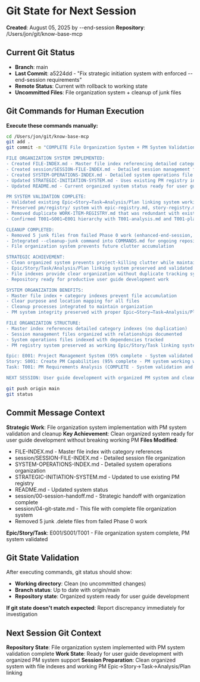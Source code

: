 # Git State for Next Session
**Created**: August 05, 2025 by --end-session
**Repository**: /Users/jon/git/know-base-mcp

## Current Git Status
- **Branch**: main
- **Last Commit**: a5224dd - "Fix strategic initiation system with enforced --end-session requirements"
- **Remote Status**: Current with rollback to working state
- **Uncommitted Files**: File organization system + cleanup of junk files

## Git Commands for Human Execution
**Execute these commands manually:**

```bash
cd /Users/jon/git/know-base-mcp
git add .
git commit -m "COMPLETE File Organization System + PM System Validation

FILE ORGANIZATION SYSTEM IMPLEMENTED:
- Created FILE-INDEX.md - Master file index referencing detailed category indexes
- Created session/SESSION-FILE-INDEX.md - Detailed session management file organization  
- Created SYSTEM-OPERATIONS-INDEX.md - Detailed system operations file organization
- Updated STRATEGIC-INITIATION-SYSTEM.md - Uses existing PM registry instead of duplicate system
- Updated README.md - Current organized system status ready for user guide development

PM SYSTEM VALIDATION COMPLETE:
- Validated existing Epic→Story→Task→Analysis/Plan linking system working correctly
- Preserved pm/registry/ system with epic-registry.md, story-registry.md, task-registry.md, active-work.md
- Removed duplicate WORK-ITEM-REGISTRY.md that was redundant with existing registry system
- Confirmed T001→S001→E001 hierarchy with T001-analysis.md and T001-plan.md linking intact

CLEANUP COMPLETED:
- Removed 5 junk files from failed Phase 0 work (enhanced-end-session, operational-rules, etc.)
- Integrated --cleanup-junk command into COMMANDS.md for ongoing repository hygiene
- File organization system prevents future clutter accumulation

STRATEGIC ACHIEVEMENT:
- Clean organized system prevents project-killing clutter while maintaining PM capabilities
- Epic/Story/Task/Analysis/Plan linking system preserved and validated as working
- File indexes provide clear organization without duplicate tracking systems
- Repository ready for productive user guide development work

SYSTEM ORGANIZATION BENEFITS:
- Master file index + category indexes prevent file accumulation
- Clear purpose and location mapping for all files
- Cleanup processes integrated to maintain organization
- PM system integrity preserved with proper Epic→Story→Task→Analysis/Plan linking

FILE ORGANIZATION STRUCTURE:
- Master index references detailed category indexes (no duplication)
- Session management files organized with relationships documented
- System operations files indexed with dependencies tracked
- PM registry system preserved as working Epic/Story/Task linking system

Epic: E001: Project Management System (95% complete - System validated and organized)
Story: S001: Create PM Capabilities (95% complete - PM system working with file organization)
Task: T001: PM Requirements Analysis (COMPLETE - System validation and organization complete)

NEXT SESSION: User guide development with organized PM system and clean file structure"

git push origin main
git status
```

## Commit Message Context
**Strategic Work**: File organization system implementation with PM system validation and cleanup
**Key Achievement**: Clean organized system ready for user guide development without breaking working PM
**Files Modified**: 
- FILE-INDEX.md - Master file index with category references
- session/SESSION-FILE-INDEX.md - Detailed session file organization
- SYSTEM-OPERATIONS-INDEX.md - Detailed system operations organization
- STRATEGIC-INITIATION-SYSTEM.md - Updated to use existing PM registry
- README.md - Updated system status
- session/00-session-handoff.md - Strategic handoff with organization complete
- session/04-git-state.md - This file with complete file organization system
- Removed 5 junk .delete files from failed Phase 0 work

**Epic/Story/Task**: E001/S001/T001 - File organization system complete, PM system validated

## Git State Validation
After executing commands, git status should show:
- **Working directory**: Clean (no uncommitted changes)
- **Branch status**: Up to date with origin/main
- **Repository state**: Organized system ready for user guide development

**If git state doesn't match expected**: Report discrepancy immediately for investigation

## Next Session Git Context
**Repository State**: File organization system implemented with PM system validation complete
**Work State**: Ready for user guide development with organized PM system support
**Session Preparation**: Clean organized system with file indexes and working PM Epic→Story→Task→Analysis/Plan linking
